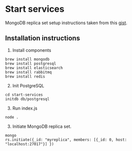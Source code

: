 # Start services

MongoDB replica set setup instructions taken from this [gist](https://gist.github.com/davisford/bb37079900888c44d2bbcb2c52a5d6e8).

## Installation instructions

1. Install components

```
brew install mongodb
brew install postgresql
brew install elasticsearch
brew install rabbitmq
brew install redis
```

2. Init PostgreSQL

```
cd start-services
initdb db/postgresql
```

3. Run index.js

```
node .
```

3. Initiate MongoDB replica set.

```
mongo
rs.initiate({_id: "myreplica", members: [{_id: 0, host: "localhost:27017"}] })
```
